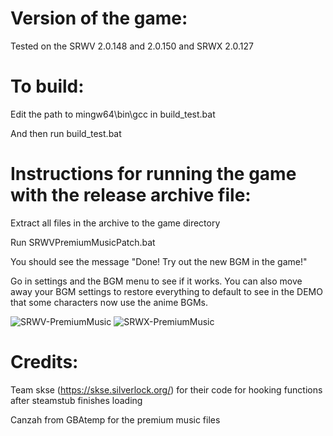 # Version of the game:
Tested on the SRWV 2.0.148 and 2.0.150
and SRWX 2.0.127

# To build:
Edit the path to mingw64\bin\gcc in build_test.bat

And then run build_test.bat

# Instructions for running the game with the release archive file:
Extract all files in the archive to the game directory
  
Run SRWVPremiumMusicPatch.bat
  
You should see the message "Done! Try out the new BGM in the game!"
  
Go in settings and the BGM menu to see if it works. You can also move away your BGM settings to restore everything to default to see in the DEMO that some characters now use the anime BGMs.

![SRWV-PremiumMusic](https://github.com/user-attachments/assets/1d174829-e594-4724-9be3-001581f2a81e)
![SRWX-PremiumMusic](https://github.com/user-attachments/assets/ceda5793-14a2-46aa-ba25-72f743f662dc)

# Credits:
Team skse (https://skse.silverlock.org/) for their code for hooking functions after steamstub finishes loading

Canzah from GBAtemp for the premium music files

